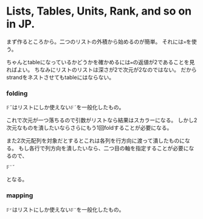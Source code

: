 # Lists, Tables, Units, Rank, and so on in JP.

まず作るところから。二つのリストの外積から始めるのが簡単。
それには`≍`を使う。

ちゃんとtableになっているかどうかを確かめるには`=`の返値が2であることを見ればよい。
ちなみにリストのリストは深さが2で次元が2なのではない。
だからstrandをネストさせてもtableにはならない。

### folding

 `𝔽˝`はリストにしか使えない`𝔽´`を一般化したもの。

これで次元が一つ落ちるので引数がリストなら結果はスカラーになる。
しかし2次元なものを潰したいならさらにもう1回foldすることが必要になる。

また2次元配列を対象だとするとこれは各列を行方向に渡って潰したものになる。
もし各行で列方向を潰したいなら、二つ目の軸を指定することが必要になるので、
```
𝔽¨˘
```
となる。

### mapping
  
`𝔽⌜`はリストにしか使えない`𝔽¨`を一般化したもの。
